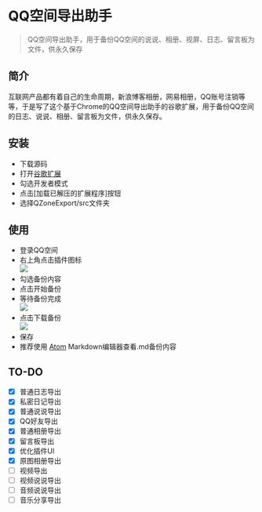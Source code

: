 # QQ空间导出助手

> QQ空间导出助手，用于备份QQ空间的说说、相册、视屏、日志、留言板为文件，供永久保存

## 简介

互联网产品都有着自己的生命周期，新浪博客相册，网易相册，QQ账号注销等等，于是写了这个基于Chrome的QQ空间导出助手的谷歌扩展，用于备份QQ空间的日志、说说、相册、留言板为文件，供永久保存。

## 安装
- 下载源码
- 打开[谷歌扩展](chrome://extensions/)
- 勾选开发者模式
- 点击[加载已解压的扩展程序]按钮
- 选择QZoneExport/src文件夹


## 使用
- 登录QQ空间
- 右上角点击插件图标  
 ![](https://i.loli.net/2019/06/01/5cf254132b3fc11683.png)
- 勾选备份内容
- 点击开始备份
- 等待备份完成   
![](https://i.loli.net/2019/06/01/5cf254e31d29367825.png)
- 点击下载备份  
![](https://i.loli.net/2019/06/01/5cf25514c02d929280.png)
- 保存
- 推荐使用 [Atom](https://atom.io/) Markdown编辑器查看.md备份内容


## TO-DO
- [x] 普通日志导出
- [x] 私密日记导出
- [x] 普通说说导出
- [x] QQ好友导出
- [x] 普通相册导出
- [x] 留言板导出
- [x] 优化插件UI
- [x] 原图相册导出
- [ ] 视频导出
- [ ] 视频说说导出
- [ ] 音频说说导出
- [ ] 音乐分享导出

